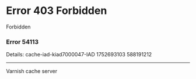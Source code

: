 # Error 403 Forbidden

Forbidden

### Error 54113

Details: cache-iad-kiad7000047-IAD 1752693103 588191212

* * *

Varnish cache server
